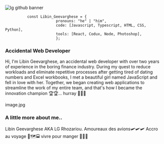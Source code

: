 
![lg github banner](https://user-images.githubusercontent.com/118127251/221344580-8c109d02-b5fc-4bfd-8e83-b3aa81945076.jpg)


              const Libin_Geevarghese = {               
                           pronouns: "he" | "him",                   
                           code: [Javascript, Typescript, HTML, CSS, Python],
                           tools: [React, Codux, Node, Photoshop],
                           };


### Accidental Web Developer

Hi, I'm Libin Geevarghese, an accidental web developer with over two years of experience in the boring finance industry.  During my quest to reduce workloads and eliminate repetitive processes after getting tired of dating numbers and Excel workbooks, I met a beautiful girl named JavaScript and fell in love with her. Together, we began creating web applications to streamline the work of my entire team, and that's how I became the innovation champion 🏆🏆... hurray 🎉🎉🎉 

image.jpg



### A little more about me.. 
Libin Geevarghese AKA LG Rhozariou. 
Amoureaux des avions🛩🛩🛩 
Accro au voyage 🛶🗺🚍
vivre pour manger 🍔🍜🥂










<!--

### Hi there 👋


**libin-geevarghese/libin-geevarghese** is a ✨ _special_ ✨ repository because its `README.md` (this file) appears on your GitHub profile.

Here are some ideas to get you started:

- 🔭 I’m currently working on ...
- 🌱 I’m currently learning ...
- 👯 I’m looking to collaborate on ...
- 🤔 I’m looking for help with ...
- 💬 Ask me about ...
- 📫 How to reach me: ...
- 😄 Pronouns: ...
- ⚡ Fun fact: ...
-->


